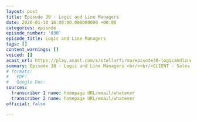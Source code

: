 ```yaml
---
layout: post
title: Episode 30 - Logic and Line Managers
date: 2020-01-10 16:00:00.000000000 +00:00
categories: episode
episode_number: '030'
episode_title: Logic and Line Managers
tags: []
content_warnings: []
voiced: []
acast_url: https://play.acast.com/s/stellarfirma/episode30-logicandlinemanagers
summary: Episode 30 - Logic and Line Managers <br/><br/>CLIENT - Sales Review <br/><br/>ALERT - NO SALES LINE MANAGER LOCATED FOR CITIZEN EMPLOYEE T. GEISMAN (ID 362884) AND BIO FACSIMILE DAVID 7 (ID 95847335).
# formats:
#   PDF: 
#   Google Doc: 
sources:
  transcriber 1 name: homepage URL/email/whatever
  transcriber 2 name: homepage URL/email/whatever
official: false

---
```


